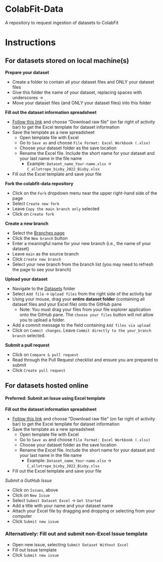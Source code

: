 # ColabFit-Data
A repository to request ingestion of datasets to ColabFit
  
# Instructions  
  
## For datasets stored on local machine(s)

**Prepare your dataset**
  
* Create a folder to contain all your dataset files and ONLY your dataset files
* Give this folder the name of your dataset, replacing spaces with underscores &rarr; `_`
* Move your dataset files (and ONLY your dataset files) into this folder

**Fill out the dataset information spreadsheet**
  
* [Follow this link](https://github.com/gpwolfe/colabfit-data/blob/main/CF_dataset_request_template.xltx) and choose "Download raw file" (on far right of activity bar) to get the Excel template for dataset information
* Save the template as a new spreadsheet
  * Open template file with Excel
  * Go to `Save as` and choose `File Format: Excel Workbook (.xlsx)`
  * Choose your dataset folder as the save location
  * Rename the Excel file. Include the short name for your dataset and your last name in the file name  
    * Example: `Dataset_name_Your-name.xlsx` &rarr; `C_allotrope_bixby_2022_Bixby.xlsx`
* Fill out the Excel template and save your file

**Fork the colabfit-data repository**
  
* Click on the `Fork` dropdown menu near the upper right-hand side of the page
* Select `Create new fork`
* Leave `Copy the main branch only` selected
* Click on `Create fork`
  
**Create a new branch**
* Select the [Branches page](https://github.com/gpwolfe/colabfit/branches)
* Click the `New branch` button
* Enter a meaningful name for your new branch (i.e., the name of your dataset)
* Leave `main` as the source branch
* Click `Create new branch`
* Select your new branch from the branch list (you may need to refresh the page to see your branch)
  
**Upload your dataset**
* Navigate to the [Datasets](https://github.com/gpwolfe/colabfit-data/tree/main/Datasets) folder
* Select `Add file` &rarr; `Upload files` from the right side of the activity bar
* Using your mouse, drag your **entire dataset folder** (containing all dataset files and your Excel file) onto the GitHub pane
  * Note: You must drag your files from your file explorer application onto the GitHub pane. The `choose your files` button will not allow you to upload a folder.
* Add a commit message to the field containing `Add files via upload`
* Click on `Commit changes`. Leave `Commit directly to the your_branch branch` selected.

**Submit a pull request**
* Click on `Compare & pull request`
* Read through the Pull Request checklist and ensure you are prepared to submit
* Click `Create pull request`
  
## For datasets hosted online
  
#### Preferred: Submit an Issue using Excel template
  
**Fill out the dataset information spreadsheet**
  
* [Follow this link](https://github.com/gpwolfe/colabfit-data/blob/main/CF_dataset_request_template.xltx) and choose "Download raw file" (on far right of activity bar) to get the Excel template for dataset information
* Save the template as a new spreadsheet
  * Open template file with Excel
  * Go to `Save as` and choose `File Format: Excel Workbook (.xlsx)`
  * Choose your dataset folder as the save location
  * Rename the Excel file. Include the short name for your dataset and your last name in the file name  
    * Example: `Dataset_name_Your-name.xlsx` &rarr; `C_allotrope_bixby_2022_Bixby.xlsx`
* Fill out the Excel template and save your file
  
*Submit a GutHub Issue* 
* Click on `Issues`, above
* Click on `New Issue`
* Select `Submit Dataset Excel` &rarr; `Get Started`
* Add a title with your name and your dataset name
* Attach your Excel file by dragging and dropping or selecting from your computer
* Click `Submit new issue`
  
### Alternatively: Fill out and submit non-Excel Issue template
  
* Open new issue, selecting `Submit Dataset Without Excel`
* Fill out Issue template
* Click `Submit new issue`
    
